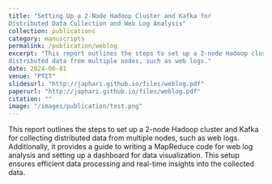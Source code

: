 ```yaml
---
title: "Setting Up a 2-Node Hadoop Cluster and Kafka for
Distributed Data Collection and Web Log Analysis"
collection: publications
category: manuscripts
permalink: /publication/weblog
excerpt: "This report outlines the steps to set up a 2-node Hadoop cluster and Kafka for collecting
distributed data from multiple nodes, such as web logs."
date: 2024-06-01
venue: "PTIT"
slidesurl: "http://japhari.github.io/files/weblog.pdf"
paperurl: "http://japhari.github.io/files/weblog.pdf"
citation: ""
image: "/images/publication/test.png"
---
```


This report outlines the steps to set up a 2-node Hadoop cluster and Kafka for collecting
distributed data from multiple nodes, such as web logs. Additionally, it provides a guide to
writing a MapReduce code for web log analysis and setting up a dashboard for data
visualization. This setup ensures efficient data processing and real-time insights into the
collected data.
